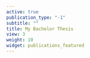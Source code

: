 ```yaml
---
active: true
publication_type: "-1"
subtitle: ""
title: My Bachelor Thesis
view: 3
weight: 10
widget: publications_featured
---
```


